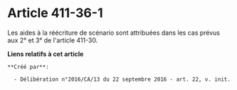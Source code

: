 # Article 411-36-1

Les aides à la réécriture de scénario sont attribuées dans les cas prévus aux 2° et 3° de l'article 411-30.

**Liens relatifs à cet article**

	**Créé par**:

	  - Délibération n°2016/CA/13 du 22 septembre 2016 - art. 22, v. init.
